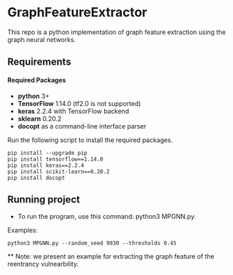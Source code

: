 # GraphFeatureExtractor

This repo is a python implementation of graph feature extraction using the graph neural networks. 


## Requirements

#### Required Packages
* **python** 3+
* **TensorFlow** 1.14.0 (tf2.0 is not supported)
* **keras** 2.2.4 with TensorFlow backend
* **sklearn** 0.20.2
* **docopt** as a command-line interface parser 

Run the following script to install the required packages.
```shell
pip install --upgrade pip
pip install tensorflow==1.14.0
pip install keras==2.2.4
pip install scikit-learn==0.20.2
pip install docopt
```

## Running project
* To run the program, use this command: python3 MPGNN.py.

Examples:
```shell
python3 MPGNN.py --random_seed 9930 --thresholds 0.45
```

** Note: we present an example for extracting the graph feature of the reentrancy vulnearbility.
